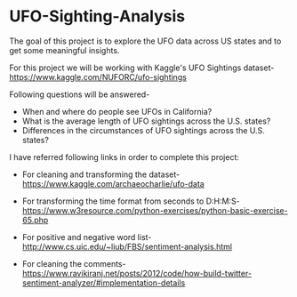 # UFO-Sighting-Analysis

The goal of this project is to explore the UFO data across US states and to get some meaningful insights.

For this project we will be working with Kaggle's UFO Sightings dataset- https://www.kaggle.com/NUFORC/ufo-sightings

Following questions will be answered-
* When and where do people see UFOs in California?
* What is the average length of UFO sightings across the U.S. states?
* Differences in the circumstances of UFO sightings across the U.S. states?

I have referred following links in order to complete this project:

* For cleaning and transforming the dataset- https://www.kaggle.com/archaeocharlie/ufo-data

* For transforming the time format from seconds to D:H:M:S- https://www.w3resource.com/python-exercises/python-basic-exercise-65.php 

* For positive and negative word list- http://www.cs.uic.edu/~liub/FBS/sentiment-analysis.html

* For cleaning the comments- https://www.ravikiranj.net/posts/2012/code/how-build-twitter-sentiment-analyzer/#implementation-details
